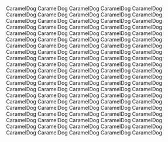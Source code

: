 CaramelDog CaramelDog CaramelDog CaramelDog CaramelDog CaramelDog CaramelDog CaramelDog CaramelDog CaramelDog CaramelDog CaramelDog CaramelDog CaramelDog CaramelDog CaramelDog CaramelDog CaramelDog CaramelDog CaramelDog CaramelDog CaramelDog CaramelDog CaramelDog CaramelDog CaramelDog CaramelDog CaramelDog CaramelDog CaramelDog CaramelDog CaramelDog CaramelDog CaramelDog CaramelDog CaramelDog CaramelDog CaramelDog CaramelDog CaramelDog CaramelDog CaramelDog CaramelDog CaramelDog CaramelDog CaramelDog CaramelDog CaramelDog CaramelDog CaramelDog CaramelDog CaramelDog CaramelDog CaramelDog 
CaramelDog CaramelDog CaramelDog CaramelDog CaramelDog CaramelDog CaramelDog CaramelDog CaramelDog CaramelDog CaramelDog CaramelDog CaramelDog CaramelDog CaramelDog CaramelDog CaramelDog CaramelDog CaramelDog CaramelDog CaramelDog CaramelDog CaramelDog CaramelDog CaramelDog CaramelDog CaramelDog CaramelDog CaramelDog CaramelDog CaramelDog CaramelDog CaramelDog CaramelDog CaramelDog CaramelDog CaramelDog CaramelDog CaramelDog CaramelDog CaramelDog CaramelDog CaramelDog CaramelDog CaramelDog CaramelDog CaramelDog CaramelDog CaramelDog CaramelDog CaramelDog 
